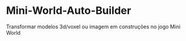 # Mini-World-Auto-Builder
Transformar modelos  3d/voxel ou imagem em construções no jogo  Mini World
